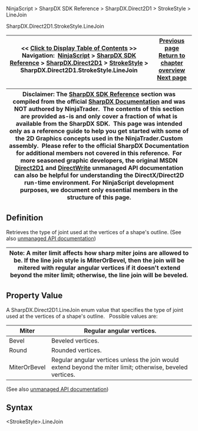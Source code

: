 ﻿
NinjaScript \> SharpDX SDK Reference \> SharpDX.Direct2D1 \> StrokeStyle \> LineJoin

SharpDX.Direct2D1\.StrokeStyle.LineJoin

| \<\< [Click to Display Table of Contents](sharpdx_direct2d1_strokestyle_linejoin.md) \>\> **Navigation:**     [NinjaScript](ninjascript.md) \> [SharpDX SDK Reference](sharpdx_sdk_reference.md) \> [SharpDX.Direct2D1](sharpdx_direct2d1.md) \> [StrokeStyle](sharpdx_direct2d1_strokestyle.md) \> SharpDX.Direct2D1\.StrokeStyle.LineJoin | [Previous page](sharpdx_direct2d1_strokestyle_getdashes.md) [Return to chapter overview](sharpdx_direct2d1_strokestyle.md) [Next page](sharpdx_direct2d1_strokestyle_miterlimit.md) |
| --- | --- |

| Disclaimer: The [SharpDX SDK Reference](sharpdx_sdk_reference.md) section was compiled from the official [SharpDX Documentation](http://sharpdx.org/) and was NOT authored by NinjaTrader.  The contents of this section are provided as\-is and only cover a fraction of what is available from the SharpDX SDK.  This page was intended only as a reference guide to help you get started with some of the 2D Graphics concepts used in the NinjaTrader.Custom assembly.  Please refer to the official SharpDX Documentation for additional members not covered in this reference.  For more seasoned graphic developers, the original MSDN [Direct2D1](https://msdn.microsoft.com/en-us/library/windows/desktop/dd370990.aspx) and [DirectWrite](https://msdn.microsoft.com/en-us/library/windows/desktop/dd368038.aspx) unmanaged API documentation can also be helpful for understanding the DirectX/Direct2D run\-time environment. For NinjaScript development purposes, we document only essential members in the structure of this page. |
| --- |

## Definition
Retrieves the type of joint used at the vertices of a shape's outline. 
(See also [unmanaged API documentation](https://msdn.microsoft.com/en-us/library/dd372240.aspx))
 

| Note: A miter limit affects how sharp miter joins are allowed to be. If the line join style is MiterOrBevel, then the join will be mitered with regular angular vertices if it doesn't extend beyond the miter limit; otherwise, the line join will be beveled. |
| --- |

## Property Value
A SharpDX.Direct2D1\.LineJoin enum value that specifies the type of joint used at the vertices of a shape's outline.
 
Possible values are:

| Miter | Regular angular vertices. |
| --- | --- |
| Bevel | Beveled vertices. |
| Round | Rounded vertices. |
| MiterOrBevel | Regular angular vertices unless the join would extend beyond the miter limit; otherwise, beveled vertices. |
(See also [unmanaged API documentation](http://msdn.microsoft.com/en-us/library/dd368130.aspx))
 
## Syntax
\<StrokeStyle\>.LineJoin
## 
## 
